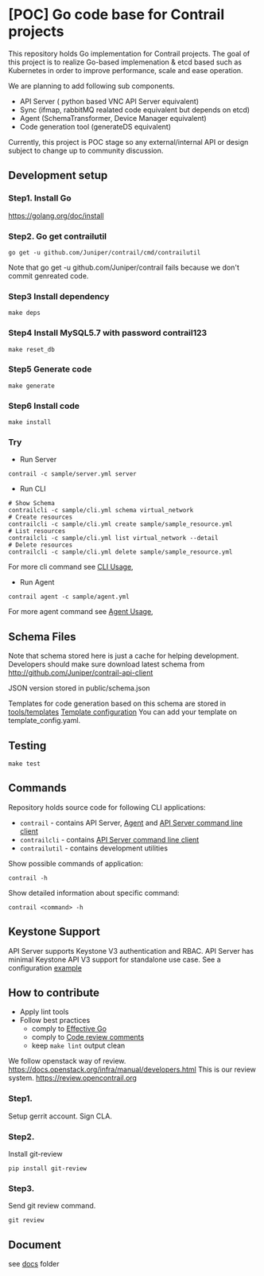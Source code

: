 # [POC] Go code base for Contrail projects

This repository holds Go implementation for Contrail projects.
The goal of this project is
to realize Go-based implemenation & etcd based such as Kubernetes 
in order to improve performance, scale and ease operation.

We are planning to add following sub components. 

- API Server ( python based VNC API Server equivalent)
- Sync (ifmap, rabbitMQ realated code equivalent but depends on etcd)
- Agent (SchemaTransformer, Device Manager equivalent)
- Code generation tool (generateDS equivalent)

Currently, this project is 
POC stage so any external/internal API or design subject to change up 
to community discussion.

## Development setup

### Step1. Install Go

https://golang.org/doc/install

### Step2. Go get contrailutil

``` shell
go get -u github.com/Juniper/contrail/cmd/contrailutil
```

Note that go get -u github.com/Juniper/contrail fails because we don't 
commit genreated code.

### Step3 Install dependency 

``` shell
make deps
```

### Step4 Install MySQL5.7 with password contrail123

```
make reset_db
```

### Step5 Generate code

``` shell
make generate
```

### Step6 Install code

``` shell
make install
```

### Try

- Run Server
```
contrail -c sample/server.yml server
```

- Run CLI

```
# Show Schema
contrailcli -c sample/cli.yml schema virtual_network
# Create resources
contrailcli -c sample/cli.yml create sample/sample_resource.yml
# List resources
contrailcli -c sample/cli.yml list virtual_network --detail
# Delete resources
contrailcli -c sample/cli.yml delete sample/sample_resource.yml
```

For more cli command see [CLI Usage](doc/cli.md),

- Run Agent

```
contrail agent -c sample/agent.yml
```

For more agent command see [Agent Usage](doc/agent.md),

## Schema Files

Note that schema stored here is just a cache for helping development.
Developers should make sure download latest schema from http://github.com/Juniper/contrail-api-client

JSON version stored in public/schema.json

Templates for code generation based on this schema are stored in [tools/templates](tools/templates)
[Template configuration](tools/templates/template_config.yaml)
You can add your template on template_config.yaml.

## Testing

``` shell
make test
```

## Commands

Repository holds source code for following CLI applications:
- `contrail` - contains API Server, [Agent](doc/agent.md) and [API Server command line client][cli]
- `contrailcli` - contains [API Server command line client][cli]
- `contrailutil` - contains development utilities

Show possible commands of application:

``` shell
contrail -h
```

Show detailed information about specific command:

``` shell
contrail <command> -h
```

[cli]: doc/cli.md


## Keystone Support

API Server supports Keystone V3 authentication and RBAC.
API Server has minimal Keystone API V3 support for standalone use case.
See a configuration [example](sample/server.yml)

## How to contribute

- Apply lint tools
- Follow best practices
  - comply to [Effective Go](https://golang.org/doc/effective_go.html)
  - comply to [Code review comments](https://github.com/golang/go/wiki/CodeReviewComments)
  - keep `make lint` output clean

We follow openstack way of review. https://docs.openstack.org/infra/manual/developers.html
This is our review system. https://review.opencontrail.org

### Step1.

Setup gerrit account. Sign CLA.

### Step2.

Install git-review

```
pip install git-review
```

### Step3.

Send git review command.
```
git review
```

## Document

see [docs](./docs) folder